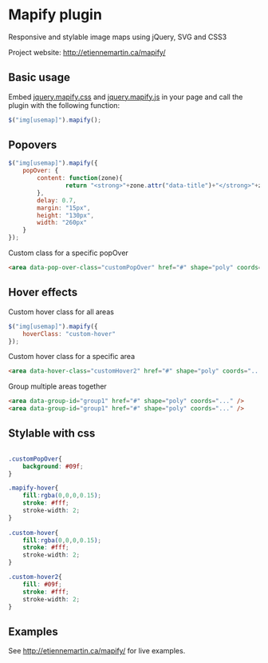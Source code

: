 # Mapify plugin

Responsive and stylable image maps using jQuery, SVG and CSS3

Project website: http://etiennemartin.ca/mapify/
 
## Basic usage

Embed [jquery.mapify.css](https://github.com/etienne-martin/mapify/blob/master/build/jquery.mapify.css) and [jquery.mapify.js](https://github.com/etienne-martin/mapify/blob/master/build/jquery.mapify.js) in your page and call the plugin with the following function:

```javascript
$("img[usemap]").mapify();
```

## Popovers

```javascript
$("img[usemap]").mapify({
	popOver: {
  		content: function(zone){ 
  				return "<strong>"+zone.attr("data-title")+"</strong>"+zone.attr("data-nbmembre")+" Members";
  		},
  		delay: 0.7,
  		margin: "15px",
  		height: "130px",
  		width: "260px"
  	}
});
```    
Custom class for a specific popOver
```html
<area data-pop-over-class="customPopOver" href="#" shape="poly" coords="..." />
``` 

## Hover effects
Custom hover class for all areas

```javascript
$("img[usemap]").mapify({
	hoverClass: "custom-hover"
});  
```  
Custom hover class for a specific area
```html
<area data-hover-class="customHover2" href="#" shape="poly" coords="..." />
``` 

Group multiple areas together
  
```html
<area data-group-id="group1" href="#" shape="poly" coords="..." />
<area data-group-id="group1" href="#" shape="poly" coords="..." />
``` 
    
## Stylable with css

```css

.customPopOver{
	background: #09f;
}

.mapify-hover{
	fill:rgba(0,0,0,0.15);
	stroke: #fff;
	stroke-width: 2;
}
	
.custom-hover{
	fill:rgba(0,0,0,0.15);
	stroke: #fff;
	stroke-width: 2;
}

.custom-hover2{
	fill: #09f;
	stroke: #fff;
	stroke-width: 2;
}
```

## Examples

See http://etiennemartin.ca/mapify/ for live examples.
